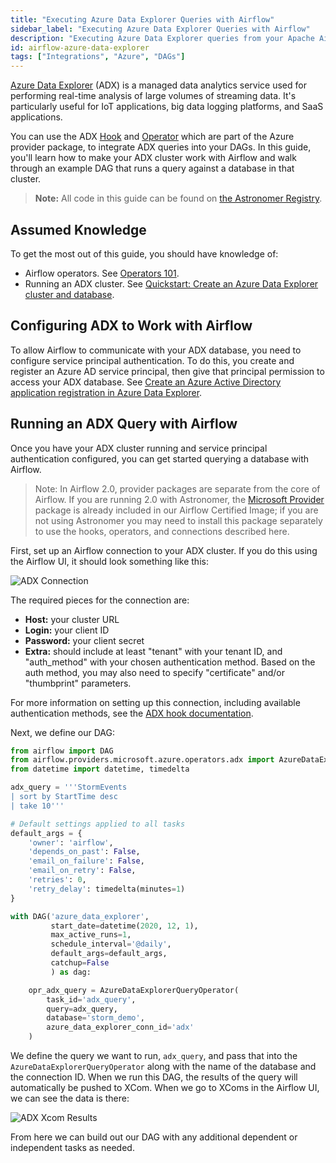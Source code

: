 ```yaml
---
title: "Executing Azure Data Explorer Queries with Airflow"
sidebar_label: "Executing Azure Data Explorer Queries with Airflow"
description: "Executing Azure Data Explorer queries from your Apache Airflow DAGs."
id: airflow-azure-data-explorer
tags: ["Integrations", "Azure", "DAGs"]
---
```


[Azure Data Explorer](https://azure.microsoft.com/en-us/services/data-explorer/) (ADX) is a managed data analytics service used for performing real-time analysis of large volumes of streaming data. It's particularly useful for IoT applications, big data logging platforms, and SaaS applications.

You can use the ADX [Hook](https://registry.astronomer.io/providers/microsoft-azure/modules/azuredataexplorerhook) and [Operator](https://registry.astronomer.io/providers/microsoft-azure/modules/azuredataexplorerqueryoperator) which are part of the Azure provider package, to integrate ADX queries into your DAGs. In this guide, you'll learn how to make your ADX cluster work with Airflow and walk through an example DAG that runs a query against a database in that cluster.

> **Note:** All code in this guide can be found on [the Astronomer Registry](https://registry.astronomer.io/dags/azure-data-explorer-tutorial).

## Assumed Knowledge

To get the most out of this guide, you should have knowledge of:

- Airflow operators. See [Operators 101](what-is-an-operator.md).
- Running an ADX cluster. See [Quickstart: Create an Azure Data Explorer cluster and database](https://docs.microsoft.com/en-us/azure/data-explorer/create-cluster-database-portal).

## Configuring ADX to Work with Airflow

To allow Airflow to communicate with your ADX database, you need to configure service principal authentication. To do this, you create and register an Azure AD service principal, then give that principal permission to access your ADX database. See [Create an Azure Active Directory application registration in Azure Data Explorer](https://docs.microsoft.com/en-us/azure/data-explorer/provision-azure-ad-app).

## Running an ADX Query with Airflow

Once you have your ADX cluster running and service principal authentication configured, you can get started querying a database with Airflow.

> Note: In Airflow 2.0, provider packages are separate from the core of Airflow. If you are running 2.0 with Astronomer, the [Microsoft Provider](https://registry.astronomer.io/providers/microsoft-azure) package is already included in our Airflow Certified Image; if you are not using Astronomer you may need to install this package separately to use the hooks, operators, and connections described here.

First, set up an Airflow connection to your ADX cluster. If you do this using the Airflow UI, it should look something like this:

![ADX Connection](/img/guides/adx_connection.png)

The required pieces for the connection are:

- **Host:** your cluster URL
- **Login:** your client ID
- **Password:** your client secret
- **Extra:** should include at least "tenant" with your tenant ID, and "auth_method" with your chosen authentication method. Based on the auth method, you may also need to specify "certificate" and/or "thumbprint" parameters.

For more information on setting up this connection, including available authentication methods, see the [ADX hook documentation](https://registry.astronomer.io/providers/microsoft-azure/modules/azuredataexplorerhook).

Next, we define our DAG:

```python
from airflow import DAG
from airflow.providers.microsoft.azure.operators.adx import AzureDataExplorerQueryOperator
from datetime import datetime, timedelta

adx_query = '''StormEvents
| sort by StartTime desc
| take 10'''

# Default settings applied to all tasks
default_args = {
    'owner': 'airflow',
    'depends_on_past': False,
    'email_on_failure': False,
    'email_on_retry': False,
    'retries': 0,
    'retry_delay': timedelta(minutes=1)
}

with DAG('azure_data_explorer',
         start_date=datetime(2020, 12, 1),
         max_active_runs=1,
         schedule_interval='@daily',
         default_args=default_args,
         catchup=False
         ) as dag:

    opr_adx_query = AzureDataExplorerQueryOperator(
        task_id='adx_query',
        query=adx_query,
        database='storm_demo',
        azure_data_explorer_conn_id='adx'
    )
```

We define the query we want to run, `adx_query`, and pass that into the `AzureDataExplorerQueryOperator` along with the name of the database and the connection ID. When we run this DAG, the results of the query will automatically be pushed to XCom. When we go to XComs in the Airflow UI, we can see the data is there:

![ADX Xcom Results](/img/guides/adx_xcom.png)

From here we can build out our DAG with any additional dependent or independent tasks as needed.
